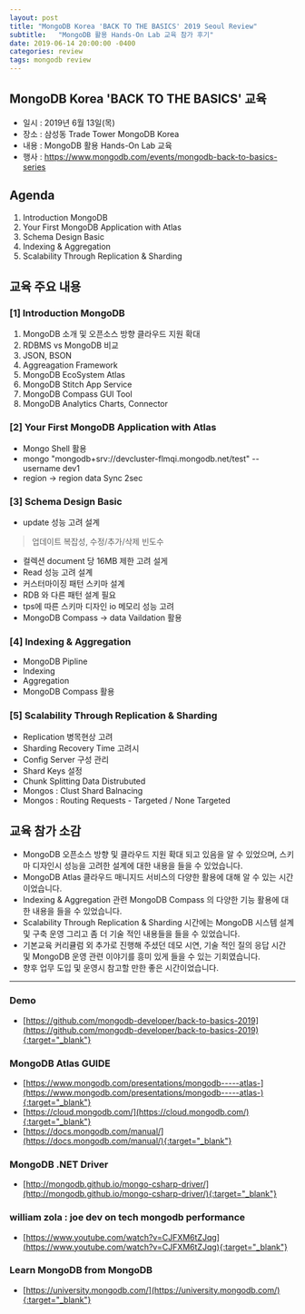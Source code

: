 ```yaml
---
layout: post
title: "MongoDB Korea 'BACK TO THE BASICS' 2019 Seoul Review"
subtitle:   "MongoDB 활용 Hands-On Lab 교육 참가 후기"
date: 2019-06-14 20:00:00 -0400
categories: review
tags: mongodb review
---
```

## MongoDB Korea 'BACK TO THE BASICS' 교육
- 일시 : 2019년 6월 13일(목) 
- 장소 : 삼성동 Trade Tower MongoDB Korea
- 내용 : MongoDB 활용 Hands-On Lab 교육
- 행사 : https://www.mongodb.com/events/mongodb-back-to-basics-series

## Agenda
1. Introduction MongoDB
2. Your First MongoDB Application with Atlas
3. Schema Design Basic
4. Indexing & Aggregation
5. Scalability Through Replication & Sharding

## 교육 주요 내용
### [1] Introduction MongoDB
1. MongoDB 소개 및 오픈소스 방향 클라우드 지원 확대
2. RDBMS vs MongoDB 비교
3. JSON, BSON
4. Aggreagation Framework
5. MongoDB EcoSystem Atlas
6. MongoDB Stitch App Service
7. MongoDB Compass GUI Tool
8. MongoDB Analytics Charts, Connector

### [2] Your First MongoDB Application with Atlas
- Mongo Shell 활용
- mongo "mongodb+srv://devcluster-flmqi.mongodb.net/test" --username dev1
- region -> region data Sync 2sec

### [3] Schema Design Basic
- update 성능 고려 설계
 > 업데이트 복잡성, 수정/추가/삭제 빈도수
- 컬렉션 document 당 16MB 제한 고려 설게
- Read 성능 고려 설계
- 커스터마이징 패턴 스키마 설계
- RDB 와 다른 패턴 설계 필요
- tps에 따른 스키마 디자인 io 메모리 성능 고려
- MongoDB Compass -> data Vaildation 활용

### [4] Indexing & Aggregation
- MongoDB Pipline
- Indexing
- Aggregation
- MongoDB Compass 활용

### [5] Scalability Through Replication & Sharding
- Replication 병목현상 고려 
- Sharding Recovery Time 고려시
- Config Server 구성 관리
- Shard Keys 설정
- Chunk Splitting Data Distrubuted
- Mongos : Clust Shard Balnacing 
- Mongos : Routing Requests - Targeted / None Targeted

## 교육 참가 소감
- MongoDB 오픈소스 방향 및 클라우드 지원 확대 되고 있음을 알 수 있었으며, 스키마 디자인시 성능을 고려한 설계에 대한 내용을 들을 수 있었습니다.
- MongoDB Atlas 클라우드 매니지드 서비스의 다양한 활용에 대해 알 수 있는 시간이었습니다.
- Indexing & Aggregation 관련 MongoDB Compass 의 다양한 기능 활용에 대한 내용을 들을 수 있었습니다.
- Scalability Through Replication & Sharding 시간에는 MongoDB 시스템 설계 및 구축 운영 그리고 좀 더 기술 적인 내용들을 들을 수 있었습니다. 
- 기본교육 커리큘럼 외 추가로 진행해 주셨던 데모 시연, 기술 적인 질의 응답 시간 및 MongoDB 운영 관련 이야기를 흥미 있게 들을 수 있는 기회였습니다.
- 향후 업무 도입 및 운영시 참고할 만한 좋은 시간이었습니다.

---------------------------------------------------

### Demo
- [https://github.com/mongodb-developer/back-to-basics-2019](https://github.com/mongodb-developer/back-to-basics-2019){:target="_blank"}

### MongoDB Atlas GUIDE
- [https://www.mongodb.com/presentations/mongodb-----atlas-](https://www.mongodb.com/presentations/mongodb-----atlas-){:target="_blank"}
- [https://cloud.mongodb.com/](https://cloud.mongodb.com/){:target="_blank"}
- [https://docs.mongodb.com/manual/](https://docs.mongodb.com/manual/){:target="_blank"}

### MongoDB .NET Driver
- [http://mongodb.github.io/mongo-csharp-driver/](http://mongodb.github.io/mongo-csharp-driver/){:target="_blank"}

### william zola : joe dev on tech mongodb performance
- [https://www.youtube.com/watch?v=CJFXM6tZJqg](https://www.youtube.com/watch?v=CJFXM6tZJqg){:target="_blank"}

### Learn MongoDB from MongoDB
- [https://university.mongodb.com/](https://university.mongodb.com/){:target="_blank"}
